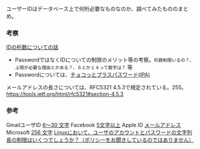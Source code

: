 ユーザーIDはデータベース上で何桁必要なものなのか、調べてみたもののまとめ。

### 考察

[IDの桁数についての話](http://underscore42rina.hatenablog.com/entry/2013/09/05/130302)
- PasswordではなくIDについての制限のメリット等の考察。`桁数制限いるの？、上限が必要な理由とかある？、６とか１４って数字は？` 等
- Passwordについては、[チョコっとプラスパスワード(IPA)](https://www.ipa.go.jp/chocotto/pw.html)

メールアドレスの長さについては、RFC5321 4.5.3で規定されている。255。
https://tools.ietf.org/html/rfc5321#section-4.5.3


### 参考

GmailユーザID [6～30 文字](https://support.google.com/mail/answer/9211434?hl=ja)
Facebook [5文字以上](https://ja-jp.facebook.com/help/105399436216001)
Apple ID [メールアドレス](https://support.apple.com/ja-jp/HT201356)
Microsoft [256 文字](https://docs.microsoft.com/en-us/windows-hardware/customize/desktop/unattend/microsoft-windows-shell-setup-autologon-username#:~:text=Values,-Table%201&text=Specifies%20the%20user%20account%20name,maximum%20length%20of%20256%20characters.)
[Linuxにおいて、ユーザのアカウントとパスワードの文字列長の制限はいくつでしょうか？（ポリシーをお聞きしているのではありません）](https://q.hatena.ne.jp/1116521370)

